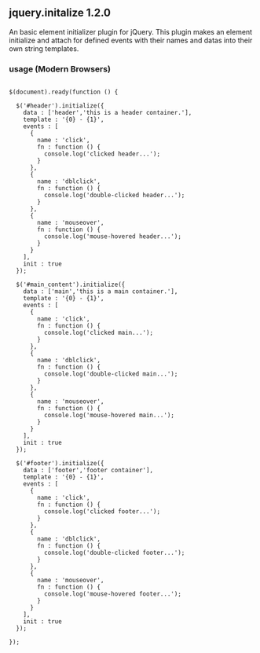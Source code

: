 ## jquery.initalize 1.2.0

An basic element initializer plugin for jQuery.
This plugin makes an element initialize and attach for defined events with their names and datas into their own string templates.

### usage (Modern Browsers)
<pre lang="javascript">
<code>
$(document).ready(function () {
        
  $('#header').initialize({
    data : ['header','this is a header container.'],
    template : '<span>{0} - {1}</span>',
    events : [
      {
        name : 'click',
        fn : function () {
          console.log('clicked header...');
        }
      },
      {
        name : 'dblclick',
        fn : function () {
          console.log('double-clicked header...');
        }
      },
      {
        name : 'mouseover',
        fn : function () {
          console.log('mouse-hovered header...');
        }
      }
    ],
    init : true
  });

  $('#main_content').initialize({
    data : ['main','this is a main container.'],
    template : '<span>{0} - {1}</span>',
    events : [
      {
        name : 'click',
        fn : function () {
          console.log('clicked main...');
        }
      },
      {
        name : 'dblclick',
        fn : function () {
          console.log('double-clicked main...');
        }
      },
      {
        name : 'mouseover',
        fn : function () {
          console.log('mouse-hovered main...');
        }
      }
    ],
    init : true
  });

  $('#footer').initialize({
    data : ['footer','footer container'],
    template : '<span>{0} - {1}</span>',
    events : [
      {
        name : 'click',
        fn : function () {
          console.log('clicked footer...');
        }
      },
      {
        name : 'dblclick',
        fn : function () {
          console.log('double-clicked footer...');
        }
      },
      {
        name : 'mouseover',
        fn : function () {
          console.log('mouse-hovered footer...');
        }
      }
    ],
    init : true
  });
  
});

</code>
</pre>
